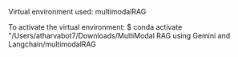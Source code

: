 Virtual environment used: multimodalRAG

To activate the virtual environment:
$ conda activate "/Users/atharvabot7/Downloads/MultiModal RAG using Gemini and Langchain/multimodalRAG